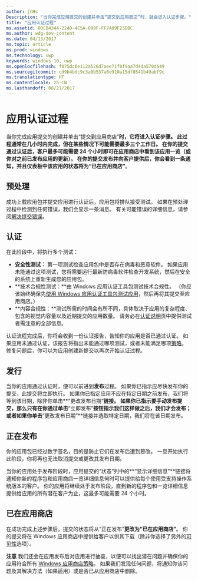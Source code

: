 ```yaml
---
author: jnHs
Description: "当你完成应用提交的创建并单击“提交到应用商店”时，就会进入认证步骤。"
title: "应用认证过程"
ms.assetid: 0DCB4344-224D-4E5A-899F-FF7A89F23DBC
ms.author: wdg-dev-content
ms.date: 04/13/2017
ms.topic: article
ms.prod: windows
ms.technology: uwp
keywords: windows 10, uwp
ms.openlocfilehash: f075dc6e112a526d7aee71f0f9aa7d4da570d649
ms.sourcegitcommit: cd9b4bdc9c3a0b537a6e910a15df8541b49abf9c
ms.translationtype: HT
ms.contentlocale: zh-CN
ms.lasthandoff: 08/21/2017
---
```

# <a name="the-app-certification-process"></a>应用认证过程

当你完成应用提交的创建并单击“提交到应用商店”****时，它将进入认证步骤。 此过程通常在几小时内完成，但在某些情况下可能需要最多三个工作日。 在你的提交通过认证后，客户最多可能需要 24 个小时即可在应用商店中看到该应用一览（或你对之前已发布应用的更新）。 在你的提交发布并向客户提供后，你会看到一条通知，并且仪表板中该应用的状态将为“已在应用商店”****。

## <a name="preprocessing"></a>预处理

成功上载应用包并提交应用进行认证后，应用包将排队接受测试。 如果在预处理过程中检测到任何错误，我们会显示一条消息。 有关可能错误的详细信息，请参阅[解决提交错误](resolve-submission-errors.md)。

## <a name="certification"></a>认证

在此阶段中，将执行多个测试：

-   **安全性测试：** 第一项测试检查应用包中是否存在病毒和恶意软件。 如果应用未能通过这项测试，您将需要运行最新防病毒软件检查开发系统，然后在安全的系统上重新生成您的应用包。
-   **技术合规性测试：**由 Windows 应用认证工具包测试技术合规性。 （你应该始终确保先[使用 Windows 应用认证工具包测试应用](../debug-test-perf/windows-app-certification-kit.md)，然后再将其提交至应用商店。）
-   **内容合规性：**测试所需的时间会有所不同，具体取决于应用的复杂程度、包含的视觉内容量以及近期提交的应用数量。 请务必在[认证说明](notes-for-certification.md)页中提供测试者需注意的全部信息。

认证流程完成后，你将会收到一份认证报告，告知你的应用是否已通过认证。 如果应用未通过认证，该报告将指出未能通过哪项测试，或者未能满足哪项[策略](https://msdn.microsoft.com/library/windows/apps/dn764944)。 修复问题后，你可以为应用创建新提交以再次开始认证过程。

## <a name="release"></a>发行

当你的应用通过认证时，便可以前进到**发布**过程。 如果你已指示应尽快发布你的提交，此提交将立即执行。 如果你已指定应用不应在特定日期之前发布，我们将等到该日期，除非你单击**“更改发布日期”**链接。 如果你已指示要手动发布提交，那么只有在你通过单击**“立即发布”**按钮指示我们这样做之后，我们才会发布；或者如果你单击**“更改发布日期”**链接并选取特定日期，我们将在该日期发布。

## <a name="publishing"></a>正在发布

你的应用包已经过数字签名，目的是防止它们在发布后遭到篡改。 一旦开始执行此阶段，你将再也无法取消提交或更改其发布日期。

当你的应用处于发布阶段时，应用提交的“状态”列中的**“显示详细信息”**链接将通知你新的程序包和应用商店一览详细信息何时可以提供给每个使用受支持操作系统版本的客户。 你的应用将继续处于发布阶段，直到新的程序包和一览详细信息提供给应用的所有潜在客户为止，这最多可能需要 24 个小时。 

## <a name="in-the-store"></a>已在应用商店 

在成功完成上述步骤后，提交的状态将从“正在发布”****更改为“已在应用商店”****。 你的提交将在 Windows 应用商店中提供给客户以供其下载（除非你选择了另外的[可见性](set-app-pricing-and-availability.md#visibility)选项）。 

**注意**  我们还会在应用发布后对应用进行抽查，以便可以找出潜在问题并确保你的应用符合所有 [Windows 应用商店策略](https://msdn.microsoft.com/library/windows/apps/dn764944)。 如果我们发现任何问题，将通知你该问题及其解决方法（如果适用）或是否已从应用商店中删除。

 

 

 





